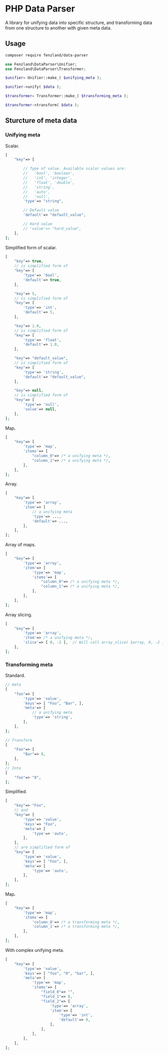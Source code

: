 PHP Data Parser
================================

A library for unifying data into specific structure, and transforming data from one structure to another with given meta data.

## Usage

```bash
composer require fenzland/data-parser
```

```php
use Fenzland\DataParser\Unifier;
use Fenzland\DataParser\Transformer;

$unifier= Unifier::make_( $unifying_meta );

$unifier->unify( $data );

$transformer= Transformer::make_( $transforming_meta );

$transformer->transform( $data );
```


## Sturcture of meta data

### Unifying meta

Scalar.

```php
[
	"key"=> [

		// Type of value. Available scalar values are:
		//   'bool', 'boolean',
		//   'int', 'integer',
		//   'float', 'double',
		//   'string',
		//   'auto',
		//   'null',
		'type'=> "string",

		// Default value
		'default'=> "default_value",

		// Hard value
		// 'value'=> "hard_value",
	],
];
```

Simplified form of scalar.

```php
[
	"key"=> true,
	// is simplified form of
	"key"=> [
		'type'=> 'bool',
		'default'=> true,
	],

	"key"=> 5,
	// is simplified form of
	"key"=> [
		'type'=> 'int',
		'default'=> 5,
	],

	"key"=> 1.0,
	// is simplified form of
	"key"=> [
		'type'=> 'float',
		'default'=> 1.0,
	],

	"key"=> "default_value",
	// is simplified form of
	"key"=> [
		'type'=> 'string',
		'default'=> "default_value",
	],

	"key"=> null,
	// is simplified form of
	"key"=> [
		'type'=> 'null',
		'value'=> null,
	],
];
```

Map.

```php
[
	"key"=> [
		'type'=> 'map',
		'items'=> [
			"column_0"=> /* a unifying meta */,
			"column_1"=> /* a unifying meta */,
		],
	],
];
```

Array.

```php
[
	"key"=> [
		'type'=> 'array',
		'item'=> [
			// a unifying meta
			'type'=> ...,
			'default'=> ...,
		],
	],
];
```

Array of maps.

```php
[
	"key"=> [
		'type'=> 'array',
		'item'=> [
			'type'=> 'map',
			'items'=> [
				"column_0"=> /* a unifying meta */,
				"column_1"=> /* a unifying meta */,
			],
		],
	],
];
```

Array slicing.

```php
[
	"key"=> [
		'type'=> 'array',
		'item'=> /* a unifying meta */,
		'slice'=> [ 0, -2 ],  // Will call array_slice( $array, 0, -2 );
	],
];
```

### Transforming meta

Standard.

```php
// meta
[
	"foo"=> [
		'type'=> 'value',
		'keys'=> [ "Foo", "Bar", ],
		'meta'=> [
			// a unifying meta
			'type'=> 'string',
		],
	],
];

// Transform
[
	"Foo"=> [
		"Bar"=> 8,
	],
];
// Into
[
	"foo"=> "8",
];

```

Simplified.

```php
[
	"key"=> "Foo",
	// and
	"key"=> [
		'type'=> 'value',
		'keys'=> "Foo",
		'meta'=> [
			'type'=> 'auto',
		],
	],
	// are simplified form of
	"key"=> [
		'type'=> 'value',
		'keys'=> [ "Foo", ],
		'meta'=> [
			'type'=> 'auto',
		],
	],
];

```

Map.

```php
[
	"key"=> [
		'type'=> 'map',
		'items'=> [
			'column_0'=> /* a transforming meta */,
			'column_1'=> /* a transforming meta */,
		],
	],
];

```

With complex unifying meta.

```php
[
	"key"=> [
		'type'=> 'value',
		'keys'=> [ "foo", "0", "bar", ],
		'meta'=> [
			'type'=> 'map',
			'items'=> [
				"field_0"=> "",
				"field_1"=> 0,
				"field_2"=> [
					'type'=> 'array',
					'item'=> [
						'type'=> 'int',
						'default'=> 0,
					],
				],
			],
		],
	],
];

```

